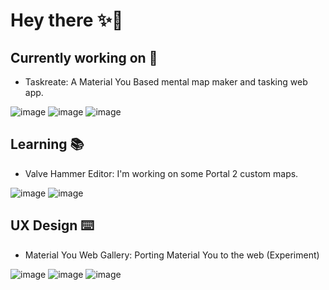 # Hey there ✨👋
## Currently working on 🧪
- Taskreate: A Material You Based mental map maker and tasking web app.

![image](https://github.com/GuiMar10/GuiMar10/assets/125166258/535c6b2a-818a-42e2-bdbc-1b89ec98b69a)
![image](https://github.com/GuiMar10/GuiMar10/assets/125166258/da2194df-ccf6-48d6-bf73-4f38bb35dc63)
![image](https://github.com/GuiMar10/GuiMar10/assets/125166258/db0a3a76-6eae-4125-9bf3-d3aec8bc1d39)



## Learning 📚
- Valve Hammer Editor: I'm working on some Portal 2 custom maps.

![image](https://github.com/GuiMar10/GuiMar10/assets/125166258/b505ee8a-e817-45d9-a436-a499cd4dad5a)
![image](https://github.com/GuiMar10/GuiMar10/assets/125166258/cdcc4438-a364-4bbb-8ef7-b4fb9bfa5047)

## UX Design ⌨️
- Material You Web Gallery: Porting Material You to the web (Experiment)
  
![image](https://github.com/GuiMar10/GuiMar10/assets/125166258/80245656-7aa2-4916-8fe6-58a683cbfc64)
![image](https://github.com/GuiMar10/GuiMar10/assets/125166258/97448e35-1af0-46df-bfc6-a7b6f80707d7)
![image](https://github.com/GuiMar10/GuiMar10/assets/125166258/17d00d09-703e-4af0-a80a-7a23cbf6f643)



<!---
GuiMar10/GuiMar10 is a ✨ special ✨ repository because its `README.md` (this file) appears on your GitHub profile.
You can click the Preview link to take a look at your changes.
--->
